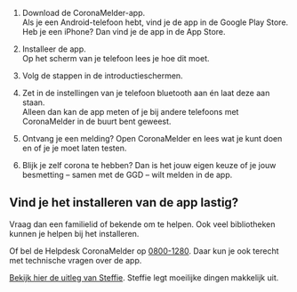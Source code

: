 1. Download de CoronaMelder-app.<br />
Als je een Android-telefoon hebt, vind je de app in de Google Play Store.<br />
Heb je een iPhone? Dan vind je de app in de App Store.<br />

2. Installeer de app.<br />
Op het scherm van je telefoon lees je hoe dit moet.<br />

3. Volg de stappen in de introductieschermen.

4. Zet in de instellingen van je telefoon bluetooth aan én laat deze aan staan.<br />
Alleen dan kan de app meten of je bij andere telefoons met CoronaMelder in de buurt bent geweest.<br />

5. Ontvang je een melding? Open CoronaMelder en lees wat je kunt doen en of je je moet laten testen.<br />

6. Blijk je zelf corona te hebben? Dan is het jouw eigen keuze of je jouw besmetting – samen met de GGD – wilt melden in de app.

## Vind je het installeren van de app lastig?
Vraag dan een familielid of bekende om te helpen.
Ook veel bibliotheken kunnen je helpen bij het installeren.

Of bel de Helpdesk CoronaMelder op <a href="tel:08001280">0800-1280</a>.
Daar kun je ook terecht met technische vragen over de app.

[Bekijk hier de uitleg van Steffie](https://corona.steffie.nl/{{page.lang}}/#!/{{page.lang}}/modules/de-coronamelder-app/60/stap-1.html). Steffie legt moeilijke dingen makkelijk uit.
